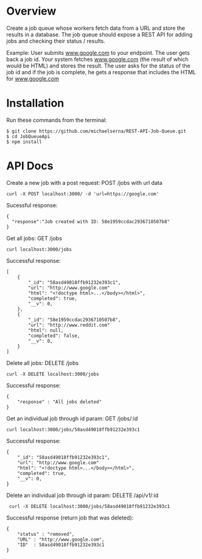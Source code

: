 Overview 
======
Create a job queue whose workers fetch data from a URL and store the results in a database.  The job queue should expose a REST API for adding jobs and checking their status / results.

Example:
User submits www.google.com to your endpoint.  The user gets back a job id. Your system fetches www.google.com (the result of which would be HTML) and stores the result.  The user asks for the status of the job id and if the job is complete, he gets a response that includes the HTML for www.google.com

Installation
=============
Run these commands from the terminal:
```
$ git clone https://github.com/michaelserna/REST-API-Job-Queue.git
$ cd JobQueueApi
$ npm install
```

# API Docs

Create a new job with a post request:
POST /jobs with url data
```
curl -X POST localhost:3000/ -d 'url=https://google.com'
```
Sucessful response:
```
{
  "response":"Job created with ID: 58e1959ccdac2936710507b8"
}

```

Get all jobs:
GET /jobs
```
curl localhost:3000/jobs
```
Successful response:
```http
[
    {
        "_id": "58asd49018ffb91232e393c1",
        "url": "http://www.google.com"
        "html": "<!doctype html>...</body></html>",
        "completed": true,
        "__v": 0,
    },
    {
        "_id": "58e1959ccdac2936710507b8",
        "url": "http://www.reddit.com"
        "html": null,
        "completed": false,
        "__v": 0,
    }
]
```
Delete all jobs:
DELETE /jobs
```
curl -X DELETE localhost:3000/jobs
```
Successful response:
```
{
    "response" : "All jobs deleted"
}
```

Get an individual job through id param:
GET /jobs/:id
```
curl localhost:3000/jobs/58asd49018ffb91232e393c1
```
Successful response:
```
{
    "_id": "58asd49018ffb91232e393c1",
    "url": "http://www.google.com"
    "html": "<!doctype html>...</body></html>",
    "completed": true,
    "__v": 0,
}
```

Delete an individual job through id param:
DELETE /api/v1/:id 
```
 curl -X DELETE localhost:3000/jobs/58asd49018ffb91232e393c1
```
Successful response (return job that was deleted):
```
{
    "status" : "removed",
    "URL" : "http://www.google.com",
    "ID"  : 58asd49018ffb91232e393c1
}
```
